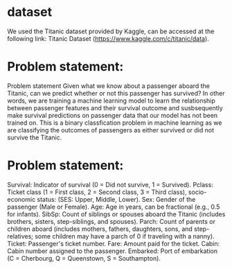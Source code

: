 # dataset
We used the Titanic dataset provided by Kaggle, can be accessed at the following link: Titanic Dataset (https://www.kaggle.com/c/titanic/data).
# Problem statement:
Problem statement
Given what we know about a passenger aboard the Titanic, can we predict whether or not this passenger has survived? In other words, we are training a machine learning model to learn the relationship between passenger features and their survival outcome and susbsequently make survival predictions on passenger data that our model has not been trained on. 
This is a binary classfication problem in machine learning as we are classifying the outcomes of passengers as either survived or did not survive the Titanic.
# Problem statement:
Survival: Indicator of survival (0 = Did not survive, 1 = Survived).
Pclass: Ticket class (1 = First class, 2 = Second class, 3 = Third class), socio-economic status: (SES: Upper, Middle, Lower).
Sex: Gender of the passenger (Male or Female).
Age: Age in years, can be fractional (e.g., 0.5 for infants).
SibSp: Count of siblings or spouses aboard the Titanic (includes brothers, sisters, step-siblings, and spouses).
Parch: Count of parents or children aboard (includes mothers, fathers, daughters, sons, and step-relatives; some children may have a parch of 0 if traveling with a nanny).
Ticket: Passenger's ticket number.
Fare: Amount paid for the ticket.
Cabin: Cabin number assigned to the passenger.
Embarked: Port of embarkation (C = Cherbourg, Q = Queenstown, S = Southampton).

